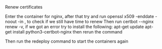 Renew certificates

Enter the container for nginx, after that try and run openssl x509 -enddate -noout -in <path to pem file>, to check if we still have time to renew
Then run certbot --nginx renew -v, if we got an error try to install the following:
apt-get update
apt-get install python3-certbot-nginx
then rerun the command

Then run the redeploy command to start the containers again
